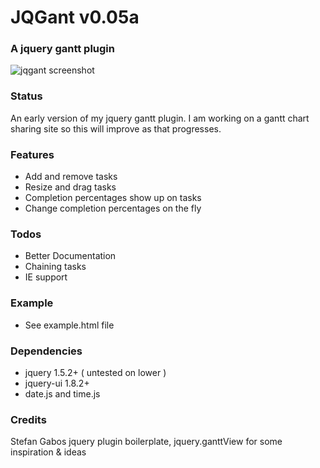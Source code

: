 JQGant v0.05a
=========

### A jquery gantt plugin

![jqgant screenshot](https://raw.github.com/browning/jqgant/master/screenshot.png)

### Status

An early version of my jquery gantt plugin. I am working on a gantt chart sharing site so this will improve as that progresses.

### Features

*   Add and remove tasks
*   Resize and drag tasks
*   Completion percentages show up on tasks
*   Change completion percentages on the fly

### Todos

*   Better Documentation
*   Chaining tasks
*   IE support

### Example

*   See example.html file

### Dependencies

* jquery 1.5.2+ ( untested on lower )
* jquery-ui 1.8.2+
* date.js and time.js

### Credits

Stefan Gabos jquery plugin boilerplate, jquery.ganttView for some inspiration & ideas
